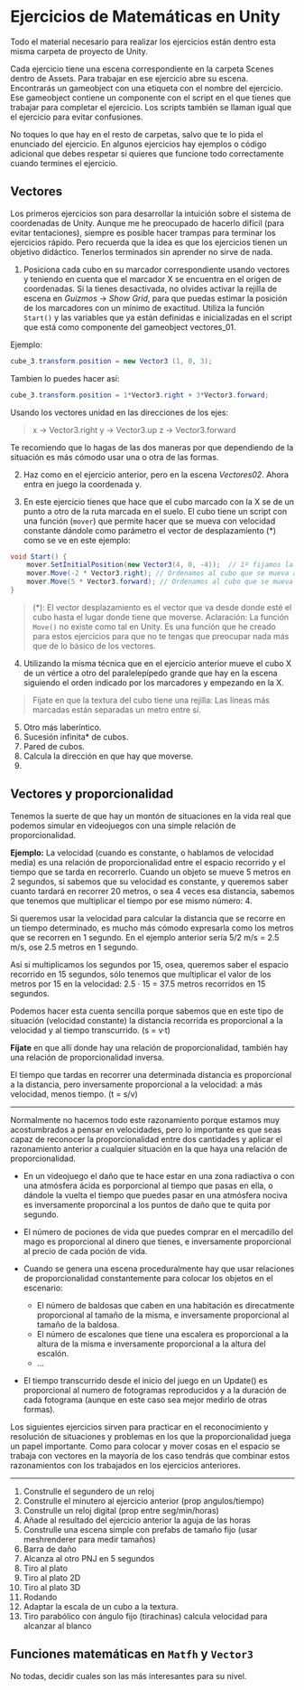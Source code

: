 # Ejercicios de Matemáticas en Unity
Todo el material necesario para realizar los ejercicios están dentro esta misma carpeta de proyecto de Unity.

Cada ejercicio tiene una escena correspondiente en la carpeta Scenes dentro de Assets. Para trabajar en ese ejercicio abre su escena. Encontrarás un gameobject con una etiqueta con el nombre del ejercicio. Ese gameobject contiene un componente con el script en el que tienes que trabajar para completar el ejercicio. Los scripts también se llaman igual que el ejercicio para evitar confusiones.

No toques lo que hay en el resto de carpetas, salvo que te lo pida el enunciado del ejercicio. En algunos ejercicios hay ejemplos o código adicional que debes respetar si quieres que funcione todo correctamente cuando termines el ejercicio.



## Vectores

Los primeros ejercicios son para desarrollar la intuición sobre el sistema de coordenadas de Unity. Aunque me he preocupado de hacerlo difícil (para evitar tentaciones), siempre es posible hacer trampas para terminar los ejercicios rápido. Pero recuerda que la idea es que los ejercicios tienen un objetivo didáctico. Tenerlos terminados sin aprender no sirve de nada.
 
1. Posiciona cada cubo en su marcador correspondiente usando vectores 
y teniendo en cuenta que el marcador X se encuentra en el origen de coordenadas. 
Si la tienes desactivada, no olvides activar la rejilla de escena en *Guizmos* -> *Show Grid*, para que puedas estimar la posición de los marcadores con un mínimo de exactitud.
Utiliza la función `Start()` y las variables que ya están definidas e inicializadas en el script que está como componente del gameobject vectores_01.

  Ejemplo:
  ```cs
cube_3.transform.position = new Vector3 (1, 0, 3);
```
Tambien lo puedes hacer así:
  ```cs
cube_3.transform.position = 1*Vector3.right + 3*Vector3.forward;
```
  Usando los vectores unidad en las direcciones de los ejes: 
>   x -> Vector3.right 
>   y -> Vector3.up 
>   z -> Vector3.forward 

  Te recomiendo que lo hagas de las dos maneras por que dependiendo de la situación 
es más cómodo usar una o otra de las formas.

2. Haz como en el ejercicio anterior, pero en la escena *Vectores02*. Ahora entra en juego la coordenada y.

3. En este ejercicio tienes que hace que el cubo marcado con la X se de un punto a otro de la ruta marcada en el suelo. El cubo tiene un script con una función (`mover`) que permite hacer que se mueva con velocidad constante dándole como parámetro el vector de desplazamiento (*) como se ve en este ejemplo:
  
  ```cs
  void Start() {
      mover.SetInitialPosition(new Vector3(4, 0, -4));  // 1º fijamos la posición inicial del cubo.
	  mover.Move(-2 * Vector3.right); // Ordenamos al cubo que se mueva al punto 1 azul
	  mover.Move(5 * Vector3.forward); // Ordenamos al cubo que se mueva al punto 2 azul.
}
  ```
  > (*): El vector desplazamiento es el vector que va desde donde esté el cubo hasta el lugar donde tiene que moverse.
  > Aclaración: La función `Move()` no existe como tal en Unity. Es una función que he creado para estos ejercicios para que no te tengas que preocupar nada más que de lo básico de los vectores.

4. Utilizando la misma técnica que en el ejercicio anterior mueve el cubo X de un vértice a otro del paralelepípedo grande que hay en la escena siguiendo el orden indicado por los marcadores y empezando en la X. 
> Fíjate en que la textura del cubo tiene una rejilla: Las líneas más marcadas están separadas un metro entre sí.

5. Otro más laberíntico.
6. Sucesión infinita* de cubos. 
7. Pared de cubos.
8. Calcula la dirección en que hay que moverse.
9. 

## Vectores y proporcionalidad
Tenemos la suerte de que hay un montón de situaciones en la vida real que podemos simular en videojuegos con una simple relación de proporcionalidad.

**Ejemplo:**
La velocidad (cuando es constante, o hablamos de velocidad media) es una relación de proporcionalidad entre el espacio recorrido y el tiempo que se tarda en recorrerlo. Cuando un objeto se mueve 5 metros en 2 segundos, si sabemos que su velocidad es constante, y queremos saber cuanto tardará en recorrer 20 metros, o sea 4 veces esa distancia, sabemos que tenemos que multiplicar el tiempo por ese mismo número: 4.  

Si queremos usar la velocidad para calcular la distancia que se recorre en un tiempo determinado, es mucho más cómodo expresarla como los metros que se recorren en 1 segundo. En el ejemplo anterior sería 5/2 m/s = 2.5 m/s, ose 2.5 metros en 1 segundo.
 
Así si multiplicamos los segundos por 15, osea, queremos saber el espacio recorrido en 15 segundos, sólo tenemos que multiplicar el valor de los metros por 15 en la velocidad: 2.5 · 15 = 37.5 metros recorridos en 15 segundos.
 
Podemos hacer esta cuenta sencilla porque sabemos que en este tipo de situación (velocidad constante) la distancia recorrida es proporcional a la velocidad y al tiempo transcurrido. (s = v·t)

**Fíjate** en que allí donde hay una relación de proporcionalidad, también hay una relación de proporcionalidad inversa. 

El tiempo que tardas en recorrer una determinada distancia es proporcional a la distancia, pero inversamente proporcional a la velocidad: a más velocidad, menos tiempo.  (t = s/v)

---

Normalmente no hacemos todo este razonamiento porque estamos muy acostumbrados a pensar en velocidades, pero lo importante es que seas capaz de reconocer la proporcionalidad entre dos cantidades y aplicar el razonamiento anterior a cualquier situación en la que haya una relación de proporcionalidad.
	
* En un videojuego el daño que te hace estar en una zona radiactiva o con una atmósfera ácida es porporcional al tiempo que pasas en ella, o dándole la vuelta el tiempo que puedes pasar en una atmósfera nociva es inversamente proporcinal a los puntos de daño que te quita por segundo.
* El número de pociones de vida que puedes comprar en el mercadillo del mago es proporcional al dinero que tienes, e inversamente proporcional al precio de cada poción de vida.
* Cuando se genera una escena proceduralmente hay que usar relaciones de proporcionalidad constantemente para colocar los objetos en el escenario:
	* El número de baldosas que caben en una habitación es direcatmente proporcional al tamaño de la misma, e inversamente proporcional al tamaño de la baldosa.  
	* El número de escalones que tiene una escalera es proporcional a la altura de la misma e inversamente proporcional a la altura del escalón.
	* ...

* El tiempo transcurrido desde el inicio del juego en un Update() es proporcional al numero de fotogramas reproducidos y a la duración de cada fotograma (aunque en este caso sea mejor medirlo de otras formas).

Los siguientes ejercicios sirven para practicar en el reconocimiento y resolución de situaciones y problemas en los que la proporcionalidad juega un papel importante. Como para colocar y mover cosas en el espacio se trabaja con vectores en la mayoría de los caso tendrás que combinar estos razonamientos con los trabajados en los ejercicios anteriores.

---

1. Construlle el segundero de un reloj
2. Construlle el minutero al ejercicio anterior (prop angulos/tiempo)
2. Construlle un reloj digital (prop entre seg/min/horas)
3. Añade al resultado del ejercicio anterior la aguja de las horas
4. Construlle una escena simple con prefabs de tamaño fijo (usar meshrenderer para medir tamaños)
5. Barra de daño
6. Alcanza al otro PNJ en 5 segundos
7. Tiro al plato
8. Tiro al plato 2D
9. Tiro al plato 3D
10. Rodando
11. Adaptar la escala de un cubo a la textura.
12. Tiro parabólico con ángulo fijo (tirachinas) calcula velocidad para alcanzar al blanco

## Funciones matemáticas en `Matfh` y `Vector3`
No todas, decidir cuales son las más interesantes para su nivel.